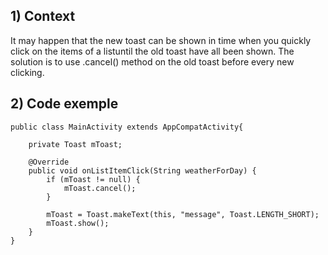 ## 1) Context
It may happen that the new toast can be shown in time when you quickly click on the items of a listuntil the old toast have all been shown.
The solution is to use .cancel() method on the old toast before every new clicking.

## 2) Code exemple
```
public class MainActivity extends AppCompatActivity{

    private Toast mToast;

    @Override
    public void onListItemClick(String weatherForDay) {
        if (mToast != null) {
            mToast.cancel();
        }

        mToast = Toast.makeText(this, "message", Toast.LENGTH_SHORT);
        mToast.show();
    }
}
```
